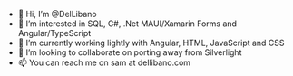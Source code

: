 - 👋 Hi, I’m @DelLibano
- 👀 I’m interested in SQL, C#, .Net MAUI/Xamarin Forms and Angular/TypeScript
- 🌱 I’m currently working lightly with Angular, HTML, JavaScript and CSS
- 💞️ I’m looking to collaborate on porting away from Silverlight
- 📫 You can reach me on sam at dellibano.com

<!---
DeLibano/DeLibano is a ✨ special ✨ repository because its `README.md` (this file) appears on your GitHub profile.
You can click the Preview link to take a look at your changes.
--->
